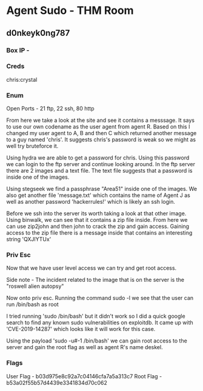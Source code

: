 # Agent Sudo - THM Room

## d0nkeyk0ng787

### Box IP - 

### Creds

chris:crystal

### Enum

Open Ports - 21 ftp, 22 ssh, 80 http

From here we take a look at the site and see it contains a messsage. It says to use our own codename as the user agent from agent R. Based on this I changed my user agent to A, B and then C which returned another message to a guy named 'chris'. It suggests chris's password is weak so we might as well try bruteforce it.

Using hydra we are able to get a password for chris. Using this password we can login to the ftp server and continue looking around. In the ftp server there are 2 images and a text file. The text file suggests that a password is inside one of the images.

Using stegseek we find a passphrase "Area51" inside one of the images. We also get another file 'message.txt' which contains the name of Agent J as well as another password 'hackerrules!' which is likely an ssh login. 

Before we ssh into the server its worth taking a look at that other image. Using binwalk, we can see that it contains a zip file inside. From here we can use zip2john and then john to crack the zip and gain access. Gaining access to the zip file there is a message inside that contains an interesting string 'QXJlYTUx'

### Priv Esc

Now that we have user level access we can try and get root access. 

Side note - The incident related to the image that is on the server is the "roswell alien autopsy"

Now onto priv esc. Running the command sudo -l we see that the user can run /bin/bash as root

I tried running 'sudo /bin/bash' but it didn't work so I did a quick google search to find any known sudo vulnerabilities on exploitdb. It came up with 'CVE-2019-14287' which looks like it will work for this case.

Using the payload 'sudo -u#-1 /bin/bash' we can gain root access to the server and gain the root flag as well as agent R's name deskel.

### Flags

User Flag - b03d975e8c92a7c04146cfa7a5a313c7
Root Flag - b53a02f55b57d4439e3341834d70c062
